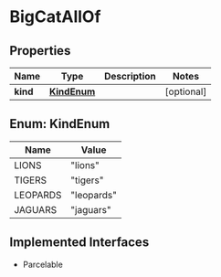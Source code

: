 

# BigCatAllOf

## Properties

Name | Type | Description | Notes
------------ | ------------- | ------------- | -------------
**kind** | [**KindEnum**](#KindEnum) |  |  [optional]



## Enum: KindEnum

Name | Value
---- | -----
LIONS | &quot;lions&quot;
TIGERS | &quot;tigers&quot;
LEOPARDS | &quot;leopards&quot;
JAGUARS | &quot;jaguars&quot;


## Implemented Interfaces

* Parcelable


